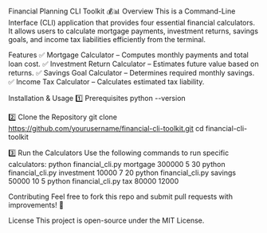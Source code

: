 Financial Planning CLI Toolkit 💰📊
Overview
This is a Command-Line Interface (CLI) application that provides four essential financial calculators. It allows users to calculate mortgage payments, investment returns, savings goals, and income tax liabilities efficiently from the terminal.

Features
✅ Mortgage Calculator – Computes monthly payments and total loan cost.
✅ Investment Return Calculator – Estimates future value based on returns.
✅ Savings Goal Calculator – Determines required monthly savings.
✅ Income Tax Calculator – Calculates estimated tax liability.

Installation & Usage
1️⃣ Prerequisites
python --version

2️⃣ Clone the Repository
git clone https://github.com/yourusername/financial-cli-toolkit.git
cd financial-cli-toolkit

3️⃣ Run the Calculators
Use the following commands to run specific calculators:
python financial_cli.py mortgage 300000 5 30
python financial_cli.py investment 10000 7 20
python financial_cli.py savings 50000 10 5
python financial_cli.py tax 80000 12000

Contributing
Feel free to fork this repo and submit pull requests with improvements! 🚀

License
This project is open-source under the MIT License.
